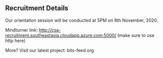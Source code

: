 ## Recruitment Details

Our orientation session will be conducted at 5PM on 8th November, 2020.

Mindturner link: http://csa-recruitment.southeastasia.cloudapp.azure.com:5000/
(make sure to use http here)

More?
Visit our latest project: bits-feed.org
